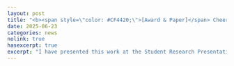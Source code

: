 ```yaml
---
layout: post
title: "<b><span style=\"color: #CF4420;\">[Award & Paper]</span> Cheers! Our paper <i>\"Efficient screening of rare large pit anomalies on polished surfaces using a minimalist sampling scheme\"</i> has been fast-tracked to the SME Journal of Manufacturing Processes and won the NAMRC Outstanding Paper Award in Manufacturing Processes!</b>"
date: 2025-06-23
categories: news
nolink: true
hasexcerpt: true
excerpt: "I have presented this work at the Student Research Presentation Competition during SME NAMRC 53."
---
```


